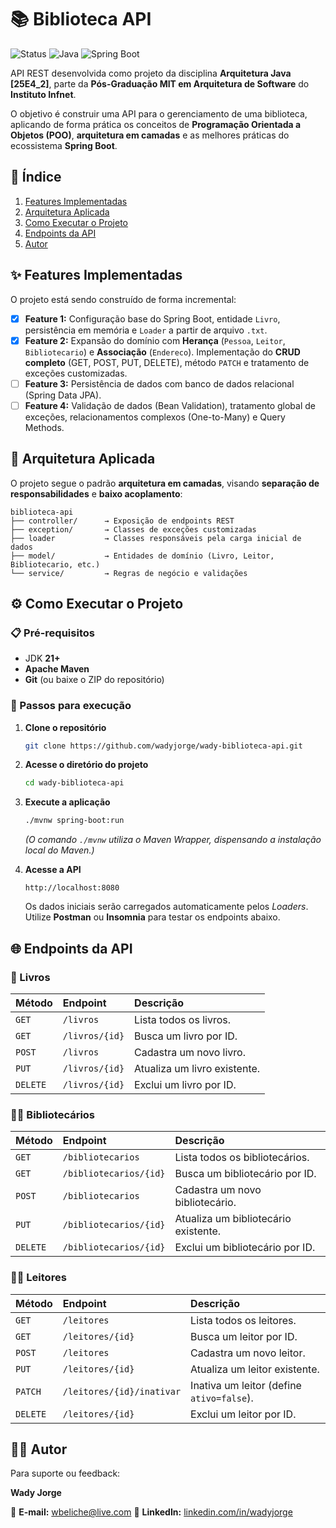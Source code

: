 # 📚 Biblioteca API

![Status](https://img.shields.io/badge/status-em%20andamento-orange)
![Java](https://img.shields.io/badge/Java-21%2B-red)
![Spring Boot](https://img.shields.io/badge/Spring_Boot-3.5.6-green)

API REST desenvolvida como projeto da disciplina **Arquitetura Java [25E4_2]**, parte da **Pós-Graduação MIT em Arquitetura de Software** do **Instituto Infnet**.

O objetivo é construir uma API para o gerenciamento de uma biblioteca, aplicando de forma prática os conceitos de **Programação Orientada a Objetos (POO)**, **arquitetura em camadas** e as melhores práticas do ecossistema **Spring Boot**.

## 📑 Índice

1. [Features Implementadas](#-features-implementadas)
2. [Arquitetura Aplicada](#-arquitetura-aplicada)
3. [Como Executar o Projeto](#-como-executar-o-projeto)
4. [Endpoints da API](#-endpoints-da-api)
5. [Autor](#-autor)

## ✨ Features Implementadas

O projeto está sendo construído de forma incremental:

* [x] **Feature 1:** Configuração base do Spring Boot, entidade `Livro`, persistência em memória e `Loader` a partir de arquivo `.txt`.
* [x] **Feature 2:** Expansão do domínio com **Herança** (`Pessoa`, `Leitor`, `Bibliotecario`) e **Associação** (`Endereco`). Implementação do **CRUD completo** (GET, POST, PUT, DELETE), método `PATCH` e tratamento de exceções customizadas.
* [ ] **Feature 3:** Persistência de dados com banco de dados relacional (Spring Data JPA).
* [ ] **Feature 4:** Validação de dados (Bean Validation), tratamento global de exceções, relacionamentos complexos (One-to-Many) e Query Methods.

## 🧩 Arquitetura Aplicada

O projeto segue o padrão **arquitetura em camadas**, visando **separação de responsabilidades** e **baixo acoplamento**:

```
biblioteca-api
├── controller/      → Exposição de endpoints REST
├── exception/       → Classes de exceções customizadas
├── loader           → Classes responsáveis pela carga inicial de dados
├── model/           → Entidades de domínio (Livro, Leitor, Bibliotecario, etc.)
└── service/         → Regras de negócio e validações       
```

## ⚙️ Como Executar o Projeto

### 📋 Pré-requisitos

* JDK **21+**
* **Apache Maven** 
* **Git** (ou baixe o ZIP do repositório)

### 🚀 Passos para execução

1. **Clone o repositório**

   ```bash
   git clone https://github.com/wadyjorge/wady-biblioteca-api.git
   ```

2. **Acesse o diretório do projeto**

   ```bash
   cd wady-biblioteca-api
   ```

3. **Execute a aplicação**

   ```bash
   ./mvnw spring-boot:run
   ```

   *(O comando `./mvnw` utiliza o Maven Wrapper, dispensando a instalação local do Maven.)*

4. **Acesse a API**

   ```
   http://localhost:8080
   ```

   Os dados iniciais serão carregados automaticamente pelos *Loaders*.
   Utilize **Postman** ou **Insomnia** para testar os endpoints abaixo.

## 🌐 Endpoints da API

### 📖 Livros

| Método   | Endpoint       | Descrição                    |
| :------- | :------------- | :--------------------------- |
| `GET`    | `/livros`      | Lista todos os livros.       |
| `GET`    | `/livros/{id}` | Busca um livro por ID.       |
| `POST`   | `/livros`      | Cadastra um novo livro.      |
| `PUT`    | `/livros/{id}` | Atualiza um livro existente. |
| `DELETE` | `/livros/{id}` | Exclui um livro por ID.      |

### 👩‍🏫 Bibliotecários

| Método   | Endpoint               | Descrição                            |
| :------- | :--------------------- | :----------------------------------- |
| `GET`    | `/bibliotecarios`      | Lista todos os bibliotecários.       |
| `GET`    | `/bibliotecarios/{id}` | Busca um bibliotecário por ID.       |
| `POST`   | `/bibliotecarios`      | Cadastra um novo bibliotecário.      |
| `PUT`    | `/bibliotecarios/{id}` | Atualiza um bibliotecário existente. |
| `DELETE` | `/bibliotecarios/{id}` | Exclui um bibliotecário por ID.      |

### 🧑‍💼 Leitores

| Método   | Endpoint                  | Descrição                                 |
| :------- | :------------------------ | :---------------------------------------- |
| `GET`    | `/leitores`               | Lista todos os leitores.                  |
| `GET`    | `/leitores/{id}`          | Busca um leitor por ID.                   |
| `POST`   | `/leitores`               | Cadastra um novo leitor.                  |
| `PUT`    | `/leitores/{id}`          | Atualiza um leitor existente.             |
| `PATCH`  | `/leitores/{id}/inativar` | Inativa um leitor (define `ativo=false`). |
| `DELETE` | `/leitores/{id}`          | Exclui um leitor por ID.                  |

## 👨‍💻 Autor

Para suporte ou feedback: 

**Wady Jorge**

📧 **E-mail:** [wbeliche@live.com](mailto:wbeliche@live.com) 
🔗 **LinkedIn:** [linkedin.com/in/wadyjorge](https://linkedin.com/in/wadyjorge)
